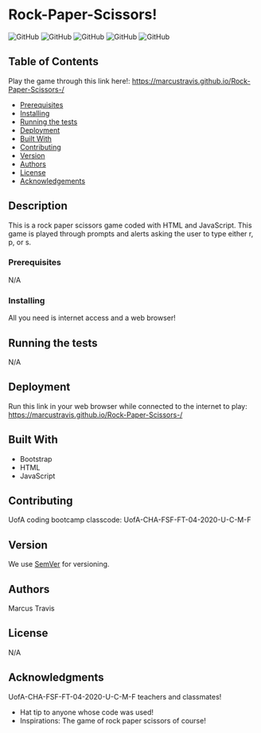  
# Rock-Paper-Scissors!

![GitHub](https://img.shields.io/github/repo-size/MarcusTravis/Rock-Paper-Scissors-?style=plastic) ![GitHub](https://img.shields.io/github/last-commit/MarcusTravis/Rock-Paper-Scissors-?style=plastic) ![GitHub](https://img.shields.io/github/languages/top/MarcusTravis/Rock-Paper-Scissors-?style=plastic) ![GitHub](https://img.shields.io/github/license/MarcusTravis/Rock-Paper-Scissors-?style=plastic) ![GitHub](https://img.shields.io/github/followers/MarcusTravis?style=social)

## Table of Contents
Play the game through this link here!: https://marcustravis.github.io/Rock-Paper-Scissors-/
* [Prerequisites](#prerequisites)
* [Installing](#Installing)
* [Running the tests](#running-the-tests)
* [Deployment](#deployment)
* [Built With](#built-with)
* [Contributing](#contributing)
* [Version](#version)
* [Authors](#authors)
* [License](#license)
* [Acknowledgements](#acknowledgements)

## Description

This is a rock paper scissors game coded with HTML and JavaScript. This game is played through prompts and alerts asking the user to type either r, p, or s. 

### Prerequisites

N/A

### Installing

All you need is internet access and a web browser!


## Running the tests

N/A

## Deployment

Run this link in your web browser while connected to the internet to play: https://marcustravis.github.io/Rock-Paper-Scissors-/

## Built With

* Bootstrap<br>
* HTML<br>
* JavaScript

## Contributing

UofA coding bootcamp classcode: UofA-CHA-FSF-FT-04-2020-U-C-M-F

## Version

We use [SemVer](http://semver.org/) for versioning.

## Authors

Marcus Travis

## License

N/A

## Acknowledgments

UofA-CHA-FSF-FT-04-2020-U-C-M-F teachers and classmates!
* Hat tip to anyone whose code was used!
* Inspirations: The game of rock paper scissors of course!
